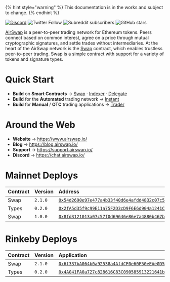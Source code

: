 {% hint style="warning" %}
This documentation is in the works and subject to change.
{% endhint %}

[![Discord](https://img.shields.io/discord/590643190281928738.svg)](https://chat.airswap.io) ![Twitter Follow](https://img.shields.io/twitter/follow/airswap?style=social) ![Subreddit subscribers](https://img.shields.io/reddit/subreddit-subscribers/AirSwap?style=social) ![GitHub stars](https://img.shields.io/github/stars/airswap/airswap-protocols?style=social)

[AirSwap](https://www.airswap.io/) is a peer-to-peer trading network for Ethereum tokens. Peers connect based on common interest, agree on a price through mutual cryptographic signatures, and settle trades without intermediaries. At the heart of the AirSwap network is the [Swap](contracts/swap.md) contract, which enables trustless peer-to-peer trading. Swap is a simple contract with support for a variety of tokens and signature types.

# Quick Start

- **Build** on **Smart Contracts** → [Swap](contracts/swap.md) · [Indexer](contracts/indexer.md) · [Delegate](contracts/delegate.md)
- **Build** for the **Automated** trading network → [Instant](instant/add-to-your-app.md)
- **Build** for **Manual** / **OTC** trading applications → [Trader](trader/add-to-your-app.md)

# Around the Web

- **Website** → https://www.airswap.io/
- **Blog** → https://blog.airswap.io/
- **Support** → https://support.airswap.io/
- **Discord** → https://chat.airswap.io/

# Mainnet Deploys

| Contract | Version | Address                                                                                                                 |
| :------- | :------ | :---------------------------------------------------------------------------------------------------------------------- |
| Swap     | `2.1.0` | [`0x54d2690e97e477a4b33f40d6e4afdd4832c07c57`](https://etherscan.io/address/0x54d2690e97e477a4b33f40d6e4afdd4832c07c57) |
| Types    | `0.2.0` | [`0x2fA5d35f9c99E11a75F2D3cD9F6E6d904a1241C5`](https://etherscan.io/address/0x2fA5d35f9c99E11a75F2D3cD9F6E6d904a1241C5) |
| Swap     | `1.0.0` | [`0x8fd3121013a07c57f0d69646e86e7a4880b467b7`](https://etherscan.io/address/0x8fd3121013a07c57f0d69646e86e7a4880b467b7) |

# Rinkeby Deploys

| Contract | Version | Application                                                                                                                     |
| :------- | :------ | :------------------------------------------------------------------------------------------------------------------------------ |
| Swap     | `2.1.0` | [`0x6f337bA064b0a92538a4AfdCF0e60F50eEAe0D5B`](https://rinkeby.etherscan.io/address/0x6f337bA064b0a92538a4AfdCF0e60F50eEAe0D5B) |
| Types    | `0.2.0` | [`0x4A041FA0a727c828616C83C090585913221641ba`](https://rinkeby.etherscan.io/address/0x4A041FA0a727c828616C83C090585913221641ba) |
